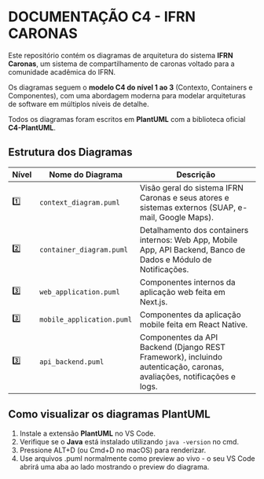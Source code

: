 # DOCUMENTAÇÃO C4 - IFRN CARONAS

Este repositório contém os diagramas de arquitetura do sistema **IFRN Caronas**, um sistema de compartilhamento de caronas voltado para a comunidade acadêmica do IFRN.

Os diagramas seguem o **modelo C4 do nível 1 ao 3** (Contexto, Containers e Componentes), com uma abordagem moderna para modelar arquiteturas de software em múltiplos níveis de detalhe.

Todos os diagramas foram escritos em **PlantUML** com a biblioteca oficial **C4-PlantUML**.

## Estrutura dos Diagramas

| Nível | Nome do Diagrama        | Descrição |
|-------|--------------------------|-----------|
| 1️⃣    | `context_diagram.puml`  | Visão geral do sistema IFRN Caronas e seus atores e sistemas externos (SUAP, e-mail, Google Maps). |
| 2️⃣    | `container_diagram.puml`| Detalhamento dos containers internos: Web App, Mobile App, API Backend, Banco de Dados e Módulo de Notificações. |
| 3️⃣    | `web_application.puml`| Componentes internos da aplicação web feita em Next.js. |
| 3️⃣    | `mobile_application.puml`| Componentes da aplicação mobile feita em React Native. |
| 3️⃣    | `api_backend.puml`| Componentes da API Backend (Django REST Framework), incluindo autenticação, caronas, avaliações, notificações e logs. |

## Como visualizar os diagramas PlantUML

1. Instale a extensão **PlantUML** no VS Code.
2. Verifique se o **Java** está instalado utilizando `java -version` no cmd.
3. Pressione ALT+D (ou Cmd+D no macOS) para renderizar.
4. Use arquivos .puml normalmente como preview ao vivo - o seu VS Code abrirá uma aba ao lado mostrando o preview do diagrama.

